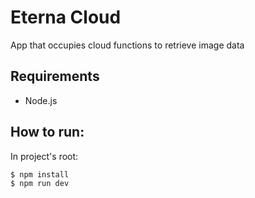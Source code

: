# Eterna Cloud
App that occupies cloud functions to retrieve image data

## Requirements
* Node.js


## How to run:

In project's root:

```command-line
$ npm install
$ npm run dev
```
